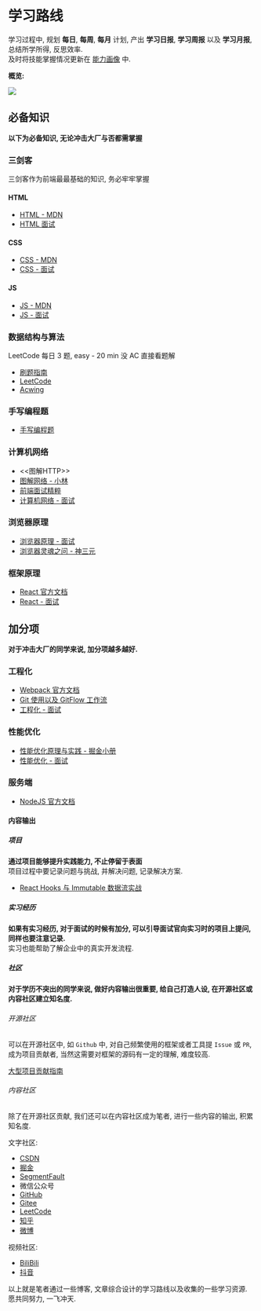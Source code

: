 # 学习路线

学习过程中, 规划 **每日**, **每周**, **每月** 计划, 产出 **学习日报**, **学习周报** 以及 **学习月报**, 总结所学所得, 反思效率.\
及时将技能掌握情况更新在 [能力画像](能力画像.md) 中.

**概览:**

![](https://img-1305590520.cos.ap-shanghai.myqcloud.com/%E5%AD%A6%E4%B9%A0%E8%B7%AF%E7%BA%BF-%E6%A6%82%E8%A7%88.png)

## 必备知识

**以下为必备知识, 无论冲击大厂与否都需掌握**

### 三剑客

三剑客作为前端最最基础的知识, 务必牢牢掌握

#### HTML

- [HTML - MDN](https://developer.mozilla.org/zh-CN/docs/Web/HTML)
- [HTML 面试](https://github.com/BigSharkLx/front-end-interview/blob/main/3%20offer%E6%94%B6%E5%89%B2%E6%9C%BA%E4%B9%8BHTML%E7%AF%87.md)

#### CSS

- [CSS - MDN](https://developer.mozilla.org/zh-CN/docs/Web/CSS)
- [CSS - 面试](https://github.com/BigSharkLx/front-end-interview/blob/main/4%20offer%E6%94%B6%E5%89%B2%E6%9C%BA%E4%B9%8BCSS%E7%AF%87.)

#### JS

- [JS - MDN](https://developer.mozilla.org/zh-CN/docs/Web/JavaScript)
- [JS - 面试](https://github.com/BigSharkLx/front-end-interview/blob/main/5%20offer%E6%94%B6%E5%89%B2%E6%9C%BA%E4%B9%8BJavaScript%E7%AF%87.md)

### 数据结构与算法

LeetCode 每日 3 题, easy - 20 min 没 AC 直接看题解

- [刷题指南](https://github.com/FangzhouSu/Constant-Front-End-Study/blob/main/%E5%89%8D%E7%AB%AF%E7%9F%A5%E8%AF%86%E5%BA%93/3-%E5%89%8D%E7%AB%AF%E5%BF%85%E4%BC%9A%E6%95%B0%E6%8D%AE%E7%BB%93%E6%9E%84%E4%B8%8E%E7%AE%97%E6%B3%95.md)
- [LeetCode](https://leetcode-cn.com/)
- [Acwing](https://www.acwing.com/)

### 手写编程题

- [手写编程题](https://github.com/BigSharkLx/front-end-interview/blob/main/10%20offer%E6%94%B6%E5%89%B2%E6%9C%BA%E4%B9%8B%E6%89%8B%E5%86%99%E4%BB%A3%E7%A0%81%E7%AF%87.md)

### 计算机网络

- <<图解HTTP>>
- [图解网络 - 小林](https://mp.weixin.qq.com/mp/appmsgalbum?__biz=MzUxODAzNDg4NQ==&action=getalbum&album_id=1337204681134751744&scene=173&from_msgid=2247483971&from_itemidx=1&count=3&nolastread=1#wechat_redirect)
- [前端面试精粹](https://827652549.github.io/my-book/#/network/http)
- [计算机网络 - 面试](https://github.com/BigSharkLx/front-end-interview/blob/main/8%20offer%E6%94%B6%E5%89%B2%E6%9C%BA%E4%B9%8B%E8%AE%A1%E7%AE%97%E6%9C%BA%E7%BD%91%E7%BB%9C%E7%AF%87.md)

### 浏览器原理

- [浏览器原理 - 面试](https://github.com/BigSharkLx/front-end-interview)
- [浏览器灵魂之问 - 神三元](https://juejin.cn/post/6844904021308735502)

### 框架原理

- [React 官方文档](https://react.docschina.org/)
- [React - 面试](https://github.com/BigSharkLx/front-end-interview/blob/main/7%20offer%E6%94%B6%E5%89%B2%E6%9C%BA%E4%B9%8BReact%E7%AF%87.md)

## 加分项

**对于冲击大厂的同学来说, 加分项越多越好.**

### 工程化

- [Webpack 官方文档](https://webpack.docschina.org/)
- [Git 使用以及 GitFlow 工作流](https://juejin.cn/post/6919350448885334023#heading-28)
- [工程化 - 面试](https://github.com/BigSharkLx/front-end-interview/blob/main/7%20offer%E6%94%B6%E5%89%B2%E6%9C%BA%E4%B9%8B%E5%89%8D%E7%AB%AF%E5%B7%A5%E7%A8%8B%E5%8C%96%E7%AF%87.md)

### 性能优化

- [性能优化原理与实践 - 掘金小册](https://juejin.cn/book/6844733750048210957)
- [性能优化 - 面试](https://github.com/BigSharkLx/front-end-interview/blob/main/6%20offer%E6%94%B6%E5%89%B2%E6%9C%BA%E4%B9%8B%E6%80%A7%E8%83%BD%E4%BC%98%E5%8C%96%E7%AF%87.md)

### 服务端

- [NodeJS 官方文档](https://nodejs.org/zh-cn/docs/)

#### 内容输出

##### 项目

**通过项目能够提升实践能力, 不止停留于表面**\
项目过程中要记录问题与挑战, 并解决问题, 记录解决方案.

- [React Hooks 与 Immutable 数据流实战](https://juejin.cn/book/6844733816460804104)

##### 实习经历

**如果有实习经历, 对于面试的时候有加分, 可以引导面试官向实习时的项目上提问, 同样也要注意记录.**\
实习也能帮助了解企业中的真实开发流程.

##### 社区

**对于学历不突出的同学来说, 做好内容输出很重要, 给自己打造人设, 在开源社区或内容社区建立知名度.**

###### 开源社区

可以在开源社区中, 如 `Github` 中, 对自己频繁使用的框架或者工具提 `Issue` 或 `PR`, 成为项目贡献者, 当然这需要对框架的源码有一定的理解, 难度较高.

[大型项目贡献指南](https://mp.weixin.qq.com/s/xHKy0Dz846aliy0Ofz2yNQ)

###### 内容社区

除了在开源社区贡献, 我们还可以在内容社区成为笔者, 进行一些内容的输出, 积累知名度.

文字社区:

- [CSDN](https://www.csdn.net/)
- [掘金](https://juejin.cn/)
- [SegmentFault](https://segmentfault.com)
- 微信公众号
- [GitHub](https://github.com/)
- [Gitee](https://gitee.com/)
- [LeetCode](https://leetcode-cn.com/)
- [知乎](https://www.zhihu.com)
- [微博](https://weibo.com)

视频社区:

- [BiliBili](https://www.bilibili.com/)
- [抖音](https://www.douyin.com/)

以上就是笔者通过一些博客, 文章综合设计的学习路线以及收集的一些学习资源. 愿共同努力, 一飞冲天.
